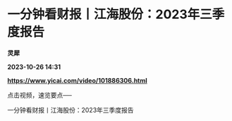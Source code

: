 # 一分钟看财报丨江海股份：2023年三季度报告
**灵犀**

**2023-10-26 14:31**

**https://www.yicai.com/video/101886306.html**

点击视频，速览要点──

一分钟看财报丨江海股份：2023年三季度报告